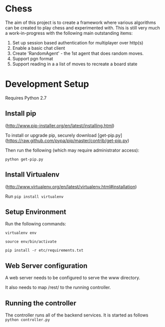 Chess
=====

The aim of this project is to create a framework where various algorithms can be created to play chess and experimented with. This is still very much a work-in-progress with the following main outstanding items:

 1. Set up session based authentication for multiplayer over http(s)
 2. Enable a basic chat client
 3. Create 'RandomAgent' - the 1st agent that does random moves.
 4. Support pgn format
 5. Support reading in a a list of moves to recreate a board state

Development Setup
====
Requires Python 2.7

Install pip
----
(http://www.pip-installer.org/en/latest/installing.html)

To install or upgrade pip, securely download [get-pip.py] (https://raw.github.com/pypa/pip/master/contrib/get-pip.py)

Then run the following (which may require administrator access):

`python get-pip.py`

Install Virtualenv
----
(http://www.virtualenv.org/en/latest/virtualenv.html#installation)

Run `pip install virtualenv`

Setup Environment
----
Run the following commands:

`virtualenv env`

`source env/bin/activate`

`pip install -r etc/requirements.txt`

Web Server configuration
----
A web server needs to be configured to serve the www directory.

It also needs to map /rest/ to the running controller.

Running the controller
----
The controller runs all of the backend services. It is started as follows
`python controller.py`
